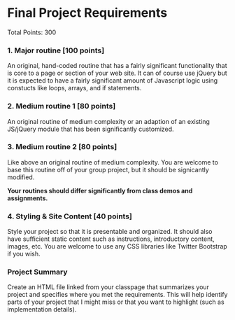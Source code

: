 Final Project Requirements
==========================

Total Points: 300

### 1. Major routine [100 points] 

An original, hand-coded routine that has a fairly significant functionality that is core to a page or section of your web site. It can of course use jQuery but it is expected to have a fairly significant amount of Javascript logic using constucts like loops, arrays, and if statements.
  
### 2. Medium routine 1 [80 points]

An original routine of medium complexity or an adaption of an existing JS/jQuery module that has been significantly customized.

### 3. Medium routine 2 [80 points]

Like above an original routine of medium complexity. You are welcome to base this routine off of your group project, but it should be signicantly modified.

__Your routines should differ significantly from class demos and assignments.__

### 4. Styling & Site Content [40 points]

Style your project so that it is presentable and organized. It should also have sufficient static content such as instructions, introductory content, images, etc. You are welcome to use any CSS libraries like Twitter Bootstrap if you wish.

### Project Summary

Create an HTML file linked from your classpage that summarizes your project and specifies where you met the requirements. This will help identify parts of your project that I might miss or that you want to highlight (such as implementation details).